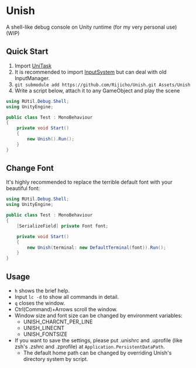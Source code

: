 # Unish
A shell-like debug console on Unity runtime (for my very personal use) (WIP)

## Quick Start
1. Import [UniTask](https://github.com/Cysharp/UniTask)
2. It is recommended to import [InputSystem](https://docs.unity3d.com/ja/2019.4/Manual/com.unity.inputsystem.html) but can deal with old InputManager.
3. `git submodule add https://github.com/Rijicho/Unish.git Assets/Unish`
4. Write a script below, attach it to any GameObject and play the scene
```C#
using RUtil.Debug.Shell;
using UnityEngine;

public class Test : MonoBehaviour
{
    private void Start()
    {
        new Unish().Run();
    }
}
```

## Change Font
It's highly recommended to replace the terrible default font with your beautiful font:
```C#
using RUtil.Debug.Shell;
using UnityEngine;

public class Test : MonoBehaviour
{
    [SerializeField] private Font font;

    private void Start()
    {
        new Unish(terminal: new DefaultTerminal(font)).Run();
    }
}
```

## Usage
- `h` shows the brief help.
- Input `lc -d` to show all commands in detail.
- `q` closes the window.
- Ctrl(Command)+Arrows scroll the window. 
- Window size and font size can be changed by environment variables:
  - UNISH_CHARCNT_PER_LINE
  - UNISH_LINECNT
  - UNISH_FONTSIZE
- If you want to save the settings, please put .unishrc and .uprofile (like zsh's .zshrc and .zprofile) at `Application.PersistentDataPath`.
  - The default home path can be changed by overriding Unish's directory system by script. 
